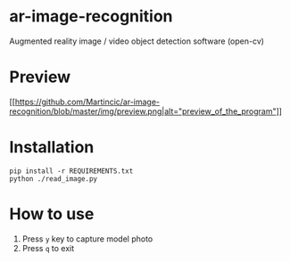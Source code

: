 # ar-image-recognition
Augmented reality image / video object detection software (open-cv)

# Preview
[[https://github.com/Martincic/ar-image-recognition/blob/master/img/preview.png|alt="preview_of_the_program"]]


# Installation
```
pip install -r REQUIREMENTS.txt
python ./read_image.py
```

# How to use
1. Press `y` key to capture model photo
2. Press `q` to exit
